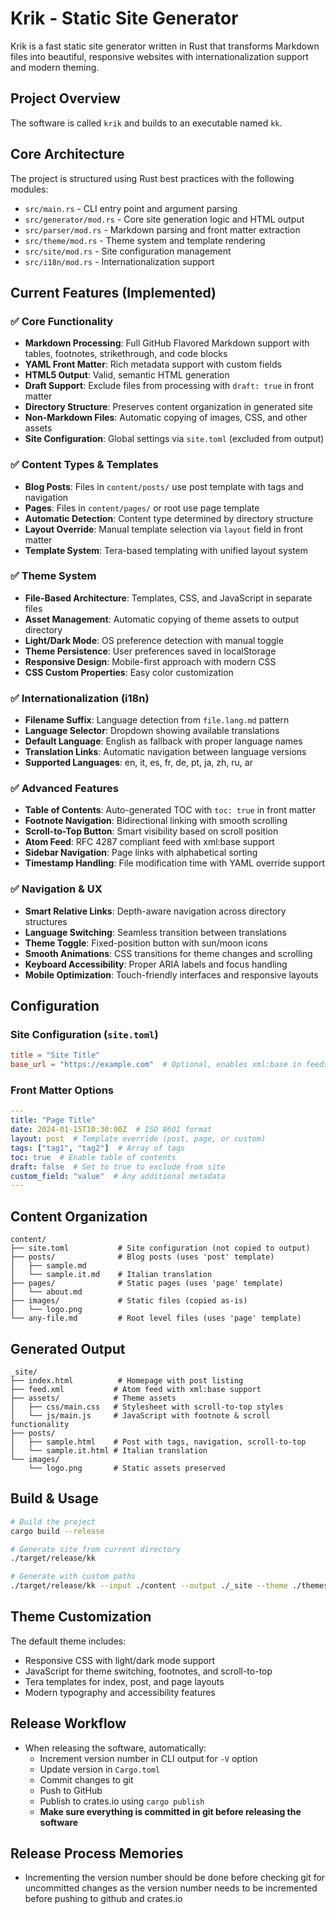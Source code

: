 # Krik - Static Site Generator

Krik is a fast static site generator written in Rust that transforms Markdown files into beautiful, responsive websites with internationalization support and modern theming.

## Project Overview

The software is called `krik` and builds to an executable named `kk`.

## Core Architecture

The project is structured using Rust best practices with the following modules:

- `src/main.rs` - CLI entry point and argument parsing
- `src/generator/mod.rs` - Core site generation logic and HTML output
- `src/parser/mod.rs` - Markdown parsing and front matter extraction
- `src/theme/mod.rs` - Theme system and template rendering
- `src/site/mod.rs` - Site configuration management
- `src/i18n/mod.rs` - Internationalization support

## Current Features (Implemented)

### ✅ Core Functionality
- **Markdown Processing**: Full GitHub Flavored Markdown support with tables, footnotes, strikethrough, and code blocks
- **YAML Front Matter**: Rich metadata support with custom fields
- **HTML5 Output**: Valid, semantic HTML generation
- **Draft Support**: Exclude files from processing with `draft: true` in front matter
- **Directory Structure**: Preserves content organization in generated site
- **Non-Markdown Files**: Automatic copying of images, CSS, and other assets
- **Site Configuration**: Global settings via `site.toml` (excluded from output)

### ✅ Content Types & Templates
- **Blog Posts**: Files in `content/posts/` use post template with tags and navigation
- **Pages**: Files in `content/pages/` or root use page template
- **Automatic Detection**: Content type determined by directory structure
- **Layout Override**: Manual template selection via `layout` field in front matter
- **Template System**: Tera-based templating with unified layout system

### ✅ Theme System
- **File-Based Architecture**: Templates, CSS, and JavaScript in separate files
- **Asset Management**: Automatic copying of theme assets to output directory
- **Light/Dark Mode**: OS preference detection with manual toggle
- **Theme Persistence**: User preferences saved in localStorage
- **Responsive Design**: Mobile-first approach with modern CSS
- **CSS Custom Properties**: Easy color customization

### ✅ Internationalization (i18n)
- **Filename Suffix**: Language detection from `file.lang.md` pattern
- **Language Selector**: Dropdown showing available translations
- **Default Language**: English as fallback with proper language names
- **Translation Links**: Automatic navigation between language versions
- **Supported Languages**: en, it, es, fr, de, pt, ja, zh, ru, ar

### ✅ Advanced Features
- **Table of Contents**: Auto-generated TOC with `toc: true` in front matter
- **Footnote Navigation**: Bidirectional linking with smooth scrolling
- **Scroll-to-Top Button**: Smart visibility based on scroll position
- **Atom Feed**: RFC 4287 compliant feed with xml:base support
- **Sidebar Navigation**: Page links with alphabetical sorting
- **Timestamp Handling**: File modification time with YAML override support

### ✅ Navigation & UX
- **Smart Relative Links**: Depth-aware navigation across directory structures
- **Language Switching**: Seamless transition between translations
- **Theme Toggle**: Fixed-position button with sun/moon icons
- **Smooth Animations**: CSS transitions for theme changes and scrolling
- **Keyboard Accessibility**: Proper ARIA labels and focus handling
- **Mobile Optimization**: Touch-friendly interfaces and responsive layouts

## Configuration

### Site Configuration (`site.toml`)
```toml
title = "Site Title"
base_url = "https://example.com"  # Optional, enables xml:base in feeds
```

### Front Matter Options
```yaml
---
title: "Page Title"
date: 2024-01-15T10:30:00Z  # ISO 8601 format
layout: post  # Template override (post, page, or custom)
tags: ["tag1", "tag2"]  # Array of tags
toc: true  # Enable table of contents
draft: false  # Set to true to exclude from site
custom_field: "value"  # Any additional metadata
---
```

## Content Organization

```
content/
├── site.toml           # Site configuration (not copied to output)
├── posts/              # Blog posts (uses 'post' template)
│   ├── sample.md
│   └── sample.it.md    # Italian translation
├── pages/              # Static pages (uses 'page' template)
│   └── about.md
├── images/             # Static files (copied as-is)
│   └── logo.png
└── any-file.md         # Root level files (uses 'page' template)
```

## Generated Output

```
_site/
├── index.html          # Homepage with post listing
├── feed.xml           # Atom feed with xml:base support
├── assets/            # Theme assets
│   ├── css/main.css   # Stylesheet with scroll-to-top styles
│   └── js/main.js     # JavaScript with footnote & scroll functionality
├── posts/
│   ├── sample.html    # Post with tags, navigation, scroll-to-top
│   └── sample.it.html # Italian translation
└── images/
    └── logo.png       # Static assets preserved
```

## Build & Usage

```bash
# Build the project
cargo build --release

# Generate site from current directory
./target/release/kk

# Generate with custom paths
./target/release/kk --input ./content --output ./_site --theme ./themes/custom
```

## Theme Customization

The default theme includes:
- Responsive CSS with light/dark mode support
- JavaScript for theme switching, footnotes, and scroll-to-top
- Tera templates for index, post, and page layouts
- Modern typography and accessibility features

## Release Workflow

- When releasing the software, automatically:
  - Increment version number in CLI output for `-V` option
  - Update version in `Cargo.toml`
  - Commit changes to git
  - Push to GitHub
  - Publish to crates.io using `cargo publish`
  - **Make sure everything is committed in git before releasing the software**

## Release Process Memories

- Incrementing the version number should be done before checking git for uncommitted changes as the version number needs to be incremented before pushing to github and crates.io